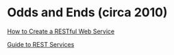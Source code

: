 # Odds and Ends (circa 2010)

[How to Create a RESTful Web Service](https://htmlpreview.github.io/?https://github.com/drcallaway/odds-and-ends/blob/main/how-to-create-rest-service.html)

[Guide to REST Services](https://htmlpreview.github.io/?https://github.com/drcallaway/odds-and-ends/blob/main/guide-to-rest-services.html)
